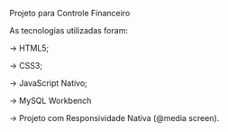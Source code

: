 Projeto para Controle Financeiro

As tecnologias utilizadas foram:

-> HTML5;

-> CSS3;

-> JavaScript Nativo;

-> MySQL Workbench

-> Projeto com Responsividade Nativa (@media screen).

